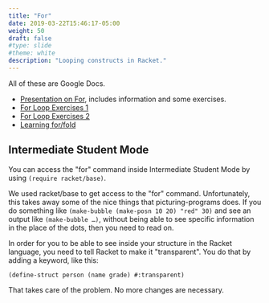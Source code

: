```yaml
---
title: "For"
date: 2019-03-22T15:46:17-05:00
weight: 50
draft: false
#type: slide
#theme: white
description: "Looping constructs in Racket."
---
```


All of these are Google Docs.

* [Presentation on
  For](https://docs.google.com/presentation/d/1zObYBioHfX-x_r7rNt2U7qazZkWSR1Pk9_b9tXmi4VA/edit?usp=sharing),
  includes information and some exercises.
* [For Loop Exercises 1](https://drive.google.com/open?id=1GwxJLWv8-jW2pZmCxC0LSrVT8zh5SlsZ5MmQx1g7Mic)
* [For Loop Exercises 2](https://drive.google.com/open?id=1salWGYX7mwoTpSNlMXmB0kL53_o6x0wppjWe0NGgVaE)
* [Learning for/fold](https://drive.google.com/open?id=1hvwoS-dfkWp6eVfSTep9Z6oMUsHqTTBpuzjr93MhOdw)

## Intermediate Student Mode 

You can access the "for" command inside Intermediate Student Mode by using `(require racket/base)`. 

We used racket/base to get access to the "for" command. Unfortunately,
this takes away some of the nice things that picturing-programs
does. If you do something like `(make-bubble (make-posn 10 20) "red" 30)`
and see an output like `(make-bubble …)`, without being able to see
specific information in the place of the dots, then you need to read
on.

In order for you to be able to see inside your structure in the Racket language, you need to tell Racket to make it "transparent". You do that by adding a keyword, like this: 

    (define-struct person (name grade) #:transparent)

That takes care of the problem. No more changes are necessary.
